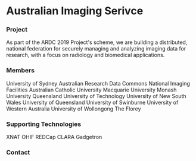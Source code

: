# Australian Imaging Serivce

### Project
As part of the ARDC 2019 Project's scheme, we are building a distributed, national federation for securely managing and analyzing imaging data for research, with a focus on radiology and biomedical applications. 


### Members
University of Sydney
Australian Research Data Commons
National Imaging Facilities
Australian Catholic University
Macquarie University
Monash University
Queensland University of Technology
University of New South Wales
University of Queensland
University of Swinburne
University of Western Australia
University of Wollongong
The Florey


### Supporting Technologies
XNAT
OHIF
REDCap
CLARA
Gadgetron

### Contact
